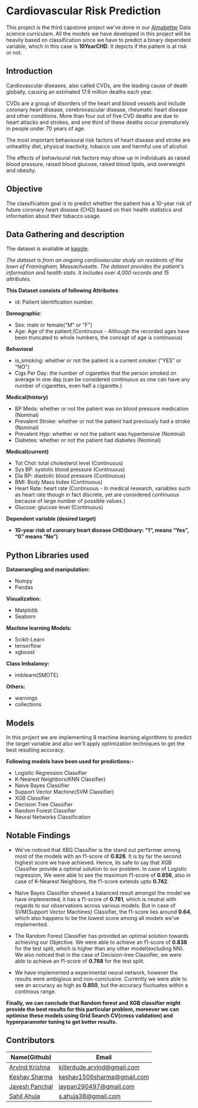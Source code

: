 # **Cardiovascular Risk Prediction**

This project is the third capstone project we've done in our [Almabetter](https://almabetter.com) Data science curriculam. All the models we have developed in this project will be heavily based on classification since we have to predict a binary dependent variable, which in this case is **10YearCHD**. It depicts if the patient is at risk or not.

## **Introduction**

Cardiovascular diseases, also called CVDs, are the leading cause of death globally, causing an estimated 17.9 million deaths each year.

CVDs are a group of disorders of the heart and blood vessels and include coronary heart disease, cerebrovascular disease, rheumatic heart disease and other conditions. More than four out of five CVD deaths are due to heart attacks and strokes, and one third of these deaths occur prematurely in people under 70 years of age.

The most important behavioural risk factors of heart disease and stroke are unhealthy diet, physical inactivity, tobacco use and harmful use of alcohol.

The effects of behavioural risk factors may show up in individuals as raised blood pressure, raised blood glucose, raised blood lipids, and overweight and obesity.

## **Objective**
The classification goal is to predict whether the patient has a 10-year risk of future coronary heart disease (CHD) based on their health statistics and information about their tobacco usage.

## **Data Gathering and description**

The dataset is available at [kaggle](https://www.kaggle.com/).

*The dataset is from an ongoing cardiovascular study on residents of the town of Framingham, Massachusetts. The dataset provides the patient's information and health stats. It includes over 4,000 records and 15 attributes.*

**This Dataset consists of following Attributes**:

* id: Patient identification number.

**Demographic**:

* Sex: male or female("M" or "F")
* Age: Age of the patient;(Continuous - Although the recorded ages have been truncated to
whole numbers, the concept of age is continuous)

**Behavioral**

* is_smoking: whether or not the patient is a current smoker ("YES" or "NO")
* Cigs Per Day: the number of cigarettes that the person smoked on average in one day.(can be
considered continuous as one can have any number of cigarettes, even half a cigarette.)

**Medical(history)**

* BP Meds: whether or not the patient was on blood pressure medication (Nominal)
* Prevalent Stroke: whether or not the patient had previously had a stroke (Nominal)
* Prevalent Hyp: whether or not the patient was hypertensive (Nominal)
* Diabetes: whether or not the patient had diabetes (Nominal)

**Medical(current)**

* Tot Chol: total cholesterol level (Continuous)
* Sys BP: systolic blood pressure (Continuous)
* Dia BP: diastolic blood pressure (Continuous)
* BMI: Body Mass Index (Continuous)
* Heart Rate: heart rate (Continuous - In medical research, variables such as heart rate though in
fact discrete, yet are considered continuous because of large number of possible values.)
* Glucose: glucose level (Continuous)

**Dependent variable (desired target)**

* **10-year risk of coronary heart disease CHD(binary: “1”, means “Yes”, “0” means “No”)**

## **Python Libraries used**

**Datawrangling and manipulation:** 
* Numpy
* Pandas

**Visualization:** 
* Matplotib
* Seaborn 

**Machine learning Models:**
* Scikit-Learn
* tensorflow
* xgboost

**Class Imbalancy:**
* imblearn(SMOTE)

**Others:**
* warnings
* collections

## **Models**

In this project we are implementing 8 machine learning algorithms to predict the target variable and also we'll apply optimization techniques to get the best resulting accuracy.

**Following models have been used for predictions:-**

* Logistic Regression Classifier
* K-Nearest Neighbors(KNN Classifier)
* Naive Bayes Classifier
* Support Vector Machine(SVM Classifier)
* XGB Classifier
* Decision Tree Classifier
* Random Forest Classifier
* Neural Networks Classification

## **Notable Findings**

* We've noticed that XBG Classifier is the stand out performer among most of the models with an f1-score of __0.828__. It is by far the second highest score we have achieved. Hence, its safe to say that XGB Classifier provide a optimal solution to our problem. In case of Logistic regression, We were able to see the maximum f1-score of __0.656__, also in case of K-Nearest Neighbors, the f1-score extends upto __0.742__. 

* Naive Bayes Classifier showed a balanced result amongst the model we have implemented, it has a f1-score of __0.781__, which is neutral with regards to our observations across various models. But in case of SVM(Support Vector Machines) Classifier, the f1-score lies around __0.64__, which also happens to be the lowest score among all models we've implemented.

* The Random Forest Classifier has provided an optimal solution towards achieving our Objective. We were able to achieve an f1-score of __0.838__ for the test split, which is higher than any other model(excluding NN). We also noticed that in the case of Decision-tree Classifier, we were able to achieve an f1-score of __0.768__ for the test split.

* We have implemented a experimental neural network, however the results were ambigious and non-conclusive. Currently we were able to see an accuracy as high as **0.850**, but the accuracy fluctuates within a continous range.

**Finally, we can conclude that Random forest and XGB classifier might provide the best results for this particular problem, moreever we can optimise these models using Grid Search CV(cross validation) and hyperparameter tuning to get better results.**

## **Contributors**

|Name(Github)    |  Email   | 
|---------|-----------------|
|[Arvind Krishna](https://github.com/Arvind-krishna) |     killerdude.arvind@gmail.com    |
|[Keshav Sharma](https://github.com/Keshav1506) |    keshav1506sharma@gmail.com    |
|[Jayesh Panchal](https://github.com/Jayesh-Panchal) |     jaypan290497@gmail.com    |
|[Sahil Ahuja](https://github.com/saahilahujaa) |     s.ahuja38@gmail.com    |
